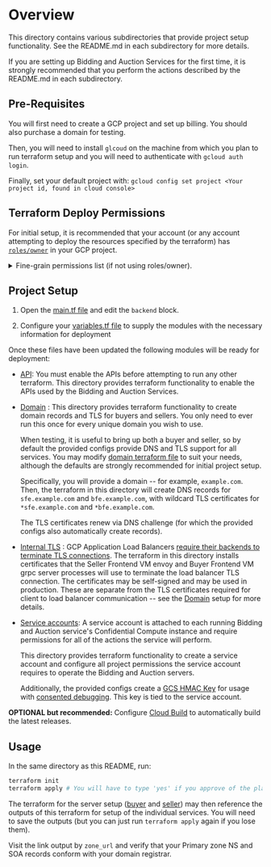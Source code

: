 # Overview

This directory contains various subdirectories that provide project setup functionality. See the README.md in each subdirectory for more details.

If you are setting up Bidding and Auction Services for the first time, it is strongly recommended that you perform the actions described by the
README.md in each subdirectory.

## Pre-Requisites

You will first need to create a GCP project and set up billing. You should also purchase a domain for testing.

Then, you will need to install `glcoud` on the machine from which you plan to run terraform setup and you will need to authenticate with
`gcloud auth login`.

Finally, set your default project with: `gcloud config set project <Your project id, found in cloud console>`

## Terraform Deploy Permissions

For initial setup, it is recommended that your account (or any account attempting to deploy the resources specified by the terraform) has
[`roles/owner`](https://cloud.google.com/iam/docs/roles-overview) in your GCP project.

<!-- markdownlint-disable -->
<details>
<summary>Fine-grain permissions list (if not using roles/owner).</summary>

```bash
appengine.applications.get
appengine.instances.enableDebug
artifactregistry.files.download
artifactregistry.files.list
artifactregistry.locations.list
artifactregistry.packages.delete
artifactregistry.packages.list
artifactregistry.projectsettings.get
artifactregistry.projectsettings.update
artifactregistry.repositories.create
artifactregistry.repositories.delete
artifactregistry.repositories.get
artifactregistry.repositories.list
artifactregistry.repositories.listEffectiveTags
artifactregistry.repositories.update
artifactregistry.repositories.uploadArtifacts
artifactregistry.tags.create
artifactregistry.tags.delete
artifactregistry.tags.list
artifactregistry.tags.update
artifactregistry.versions.delete
artifactregistry.versions.get
artifactregistry.versions.list
backupdr.backupPlanAssociations.list
backupdr.operations.list
billing.resourceCosts.get
cloudasset.assets.searchAllResources
cloudbuild.builds.editor
cloudnotifications.activities.list
cloudprivatecatalogproducer.products.create
commerceorggovernance.services.get
commerceorggovernance.services.list
commerceorggovernance.services.request
compute.acceleratorTypes.list
compute.addresses.list
compute.autoscalers.create
compute.autoscalers.delete
compute.autoscalers.get
compute.autoscalers.list
compute.backendServices.create
compute.backendServices.delete
compute.backendServices.get
compute.backendServices.list
compute.backendServices.use
compute.disks.create
compute.disks.get
compute.disks.list
compute.diskTypes.list
compute.firewalls.create
compute.firewalls.delete
compute.firewalls.get
compute.firewalls.list
compute.globalAddresses.create
compute.globalAddresses.delete
compute.globalAddresses.get
compute.globalAddresses.use
compute.globalForwardingRules.create
compute.globalForwardingRules.delete
compute.globalForwardingRules.get
compute.globalForwardingRules.setLabels
compute.globalOperations.get
compute.healthChecks.create
compute.healthChecks.delete
compute.healthChecks.get
compute.healthChecks.use
compute.healthChecks.useReadOnly
compute.instanceGroupManagers.create
compute.instanceGroupManagers.delete
compute.instanceGroupManagers.get
compute.instanceGroupManagers.list
compute.instanceGroupManagers.use
compute.instanceGroups.create
compute.instanceGroups.delete
compute.instanceGroups.list
compute.instanceGroups.use
compute.instances.addAccessConfig
compute.instances.attachDisk
compute.instances.create
compute.instances.delete
compute.instances.deleteAccessConfig
compute.instances.detachDisk
compute.instances.get
compute.instances.getSerialPortOutput
compute.instances.list
compute.instances.listEffectiveTags
compute.instances.listReferrers
compute.instances.osLogin
compute.instances.reset
compute.instances.resume
compute.instances.setDeletionProtection
compute.instances.setDiskAutoDelete
compute.instances.setLabels
compute.instances.setMachineResources
compute.instances.setMachineType
compute.instances.setMetadata
compute.instances.setMinCpuPlatform
compute.instances.setScheduling
compute.instances.setServiceAccount
compute.instances.setTags
compute.instances.start
compute.instances.stop
compute.instances.suspend
compute.instances.updateAccessConfig
compute.instances.updateDisplayDevice
compute.instances.updateNetworkInterface
compute.instances.updateShieldedInstanceConfig
compute.instanceTemplates.create
compute.instanceTemplates.delete
compute.instanceTemplates.get
compute.instanceTemplates.useReadOnly
compute.machineImages.create
compute.machineTypes.get
compute.machineTypes.list
compute.networks.create
compute.networks.delete
compute.networks.get
compute.networks.list
compute.networks.updatePolicy
compute.projects.get
compute.projects.setCommonInstanceMetadata
compute.regionOperations.get
compute.regions.list
compute.resourcePolicies.create
compute.resourcePolicies.list
compute.routers.create
compute.routers.delete
compute.routers.get
compute.routers.update
compute.sslCertificates.create
compute.sslCertificates.delete
compute.sslCertificates.get
compute.sslCertificates.list
compute.subnetworks.create
compute.subnetworks.delete
compute.subnetworks.get
compute.subnetworks.list
compute.subnetworks.use
compute.targetHttpsProxies.create
compute.targetHttpsProxies.delete
compute.targetHttpsProxies.get
compute.targetHttpsProxies.list
compute.targetHttpsProxies.use
compute.targetPools.list
compute.targetSslProxies.list
compute.targetTcpProxies.create
compute.targetTcpProxies.delete
compute.targetTcpProxies.get
compute.targetTcpProxies.use
compute.urlMaps.create
compute.urlMaps.delete
compute.urlMaps.get
compute.urlMaps.use
compute.zones.list
consumerprocurement.entitlements.list
container.clusters.list
container.deployments.create
containeranalysis.occurrences.list
dns.changes.create
dns.changes.get
dns.resourceRecordSets.create
dns.resourceRecordSets.delete
dns.resourceRecordSets.list
errorreporting.groups.list
iam.serviceAccounts.actAs
iam.serviceAccounts.list
iap.tunnelInstances.accessViaIAP
logging.buckets.list
logging.buckets.update
logging.logEntries.download
logging.logEntries.list
logging.logServiceIndexes.list
logging.logServices.list
logging.privateLogEntries.list
logging.queries.deleteShared
logging.queries.listShared
logging.queries.share
logging.queries.updateShared
logging.queries.usePrivate
logging.settings.get
logging.views.list
monitoring.alertPolicies.create
monitoring.alertPolicies.list
monitoring.alertPolicies.update
monitoring.dashboards.create
monitoring.dashboards.delete
monitoring.dashboards.get
monitoring.dashboards.list
monitoring.dashboards.update
monitoring.groups.list
monitoring.metricDescriptors.get
monitoring.metricDescriptors.list
monitoring.monitoredResourceDescriptors.list
monitoring.timeSeries.list
monitoring.uptimeCheckConfigs.create
monitoring.uptimeCheckConfigs.list
networkservices.grpcRoutes.create
networkservices.grpcRoutes.delete
networkservices.grpcRoutes.get
networkservices.meshes.create
networkservices.meshes.delete
networkservices.meshes.get
networkservices.meshes.use
networkservices.operations.get
observability.scopes.get
opsconfigmonitoring.resourceMetadata.list
orgpolicy.policy.get
osconfig.inventories.get
osconfig.osPolicyAssignments.create
osconfig.osPolicyAssignments.get
osconfig.vulnerabilityReports.get
pubsub.subscriptions.consume
pubsub.subscriptions.delete
pubsub.subscriptions.get
pubsub.subscriptions.getIamPolicy
pubsub.subscriptions.list
pubsub.subscriptions.setIamPolicy
pubsub.subscriptions.update
recommender.computeInstanceGroupManagerMachineTypeRecommendations.list
recommender.computeInstanceIdleResourceRecommendations.list
recommender.computeInstanceMachineTypeRecommendations.list
recommender.iamPolicyInsights.list
recommender.iamPolicyRecommendations.list
resourcemanager.projects.get
resourcemanager.projects.getIamPolicy
resourcemanager.projects.setIamPolicy
resourcemanager.projects.update
run.services.create
secretmanager.secrets.create
secretmanager.secrets.delete
secretmanager.secrets.get
secretmanager.versions.access
secretmanager.versions.add
secretmanager.versions.destroy
secretmanager.versions.enable
secretmanager.versions.get
securitycenter.userinterfacemetadata.get
serviceusage.services.disable
serviceusage.services.enable
serviceusage.services.get
serviceusage.services.list
stackdriver.projects.get
stackdriver.resourceMetadata.list
storage.buckets.create
storage.buckets.getObjectInsights
storage.buckets.list
storage.buckets.listEffectiveTags
storageinsights.reportConfigs.create
storagetransfer.jobs.create
```

</details>
<!-- markdownlint-restore -->

## Project Setup

1. Open the [main.tf file](./main.tf) and edit the `backend` block.

2. Configure your [variables.tf file](./variables.tf) to supply the modules with the necessary information for deployment

Once these files have been updated the following modules will be ready for deployment:

- [API](./api/main.tf): You must enable the APIs before attempting to run any other terraform. This directory provides terraform functionality to
  enable the APIs used by the Bidding and Auction Services.

- [Domain](./domain/main.tf) : This directory provides terraform functionality to create domain records and TLS for buyers and sellers. You only need
  to ever run this once for every unique domain you wish to use.

  When testing, it is useful to bring up both a buyer and seller, so by default the provided configs provide DNS and TLS support for all services. You
  may modify [domain terraform file](./domain/main.tf) to suit your needs, although the defaults are strongly recommended for initial project setup.

  Specifically, you will provide a domain -- for example, `example.com`. Then, the terraform in this directory will create DNS records for
  `sfe.example.com` and `bfe.example.com`, with wildcard TLS certificates for `*sfe.example.com` and `*bfe.example.com`.

  The TLS certificates renew via DNS challenge (for which the provided configs also automatically create records).

- [Internal TLS](./internal_tls/main.tf) : GCP Application Load Balancers
  [require their backends to terminate TLS connections](https://cloud.google.com/load-balancing/docs/ssl-certificates/encryption-to-the-backends). The
  terraform in this directory installs certificates that the Seller Frontend VM envoy and Buyer Frontend VM grpc server processes will use to
  terminate the load balancer TLS connection. The certificates may be self-signed and may be used in production. These are separate from the TLS
  certificates required for client to load balancer communication -- see the [Domain](./domain/main.tf) setup for more details.

- [Service accounts](./service_account/main.tf): A service account is attached to each running Bidding and Auction service's Confidential Compute
  instance and require permissions for all of the actions the service will perform.

  This directory provides terraform functionality to create a service account and configure all project permissions the service account requires to
  operate the Bidding and Auction servers.

  Additionally, the provided configs create a
  [GCS HMAC Key](https://github.com/privacysandbox/bidding-auction-servers/blob/722e1542c262dddc3aaf41be7b6c159a38cefd0a/production/deploy/gcp/terraform/modules/secrets/secrets.tf#L49)
  for usage with
  [consented debugging](https://github.com/privacysandbox/protected-auction-services-docs/blob/main/debugging_protected_audience_api_services.md#adtech-consented-debugging).
  This key is tied to the service account.

**OPTIONAL but recommended:** Configure [Cloud Build](../../../../../../packaging/gcp/cloud_build/README.md) to automatically build the latest
releases.

## Usage

In the same directory as this README, run:

```bash
terraform init
terraform apply # You will have to type 'yes' if you approve of the plan.
```

The terraform for the server setup ([buyer](../buyer/buyer.tf) and [seller](../seller/seller.tf)) may then reference the outputs of this terraform for
setup of the individual services. You will need to save the outputs (but you can just run `terraform apply` again if you lose them).

Visit the link output by `zone_url` and verify that your Primary zone NS and SOA records conform with your domain registrar.
